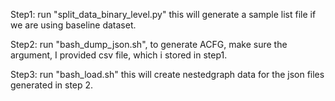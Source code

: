 
Step1: run "split_data_binary_level.py" this will generate a sample list file if we are using baseline dataset.

Step2: run "bash_dump_json.sh", to generate ACFG, make sure the argument, I provided csv file, which i stored in step1.

Step3: run "bash_load.sh" this will create nestedgraph data for the json files generated in step 2.
